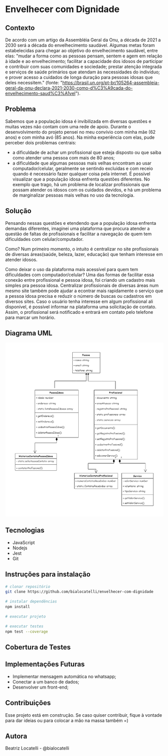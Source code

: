 # Envelhecer com Dignidade

## Contexto
De acordo com um artigo da Assembléia Geral da Onu, a década de 2021 a 2030 será a década do envelhecimento saudável. Algumas metas foram estabelecidas para chegar ao objetivo do envelhecimento saudável, entre elas: "mudar a forma como as pessoas pensam, sentem e agem em relação à idade e ao envelhecimento; facilitar a capacidade dos idosos de participar e contribuir com suas comunidades e sociedade; prestar atenção integrada e serviços de saúde primários que atendam às necessidades do indivíduo; e prover acesso a cuidados de longa duração para pessoas idosas que deles necessitem." (fonte: "https://brasil.un.org/pt-br/105264-assembleia-geral-da-onu-declara-2021-2030-como-d%C3%A9cada-do-envelhecimento-saud%C3%A1vel").


## Problema
Sabemos que a população idosa é invibilizada em diversas questões e muitas vezes não contam com uma rede de apoio. Durante o desenvolvimento do projeto pensei no meu convívio com minha mãe (62 anos) e com minha avó (85 anos). Na minha experiência com elas, pude perceber dois problemas centrais:
 - a dificuldade de achar um profissional que esteja disposto ou que saiba como atender uma pessoa com mais de 80 anos;
 - a dificuldade que algumas pessoas mais velhas encontram ao usar computador/celular, geralmente se sentindo excluidas e com receio quando é necessário fazer qualquer coisa pela internet.
 É possível visualizar que a população idosa enfrenta questões diferentes. No exemplo que trago, há um problema de localizar profissionais que possam atender os idosos com os cuidados devidos, e há um problema de marginalizar pessoas mais velhas no uso da tecnologia.

## Solução
Pensando nessas questões e etendendo que a população idosa enfrenta demandas diferentes, imaginei uma plataforma que procura atender a questão de faltas de profissionais e facilitar a navegação de quem tem dificuldades com celular/computador.

Como?
Num primeiro momento, o intuito é centralizar no site profissionais de diversas áreas(saúde, beleza, lazer, educação) que tenham interesse em atender idosos.

Como deixar o uso da plataforma mais acessível para quem tem dificuldades com computador/celular?
Uma das formas de facilitar essa conexão entre profissional e pessoa idosa, foi criando um cadastro mais simples pra pessoa idosa. Centralizar profissionais de diversas áreas num mesmo site também pode ajudar a econtrar mais rapidamente o serviço que a pessoa idosa precisa e reduzir o número de buscas ou cadastros em diversos sites.
Caso o usuário tenha interesse em algum profissional ali disponível, é possível informar na plataforma uma solicitação de contato. Assim, o profissional será notificado e entrará em contato pelo telefone para marcar um horário.

## Diagrama UML
![image](/assets/uml%20envelhecer%20com%20dignidade.jpg)

## Tecnologias
- JavaScript 
- Nodejs
- Jest
- Git

## Instruções para instalação
```bash
# clonar repositório
git clone https://github.com/bialocatelli/envelhecer-com-dignidade
```
```bash
# instalar dependências
npm install
```
```bash
# executar projeto

```
```bash
# executar testes
npm test --coverage
```
## Cobertura de Testes

## Implementações Futuras
- Implementar mensagem automática no whatsapp;
- Conectar a um banco de dados;
- Desenvolver um front-end;

## Contribuições
Esse projeto está em construção. Se caso quiser contribuir, fique à vontade para dar ideias ou para colocar a mão na massa também =)

## Autora
Beatriz Locatelli - @bialocatelli
